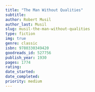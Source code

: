 ```yaml
---
title: "The Man Without Qualities"
subtitle: 
author: Robert Musil
author_last: Musil
slug: musil-the-man-without-qualities
type: fiction
img: true
genre: classic
isbn: 9780330349420
goodreads_id: 527756
publish_year: 1930
pages: 1774
rating: 
date_started:
date_completed:
priority: medium
---
```

